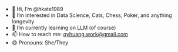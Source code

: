 - 👋 Hi, I’m @hkate1989
- 👀 I’m interested in Data Science, Cats, Chess, Poker, and anything longevity
- 🌱 I’m currently learning on LLM (of course)
- 📫 How to reach me: qyhuang.work@gmail.com 
- 😄 Pronouns: She/They

<!---
hkate1989/hkate1989 is a ✨ special ✨ repository because its `README.md` (this file) appears on your GitHub profile.
You can click the Preview link to take a look at your changes.
--->
